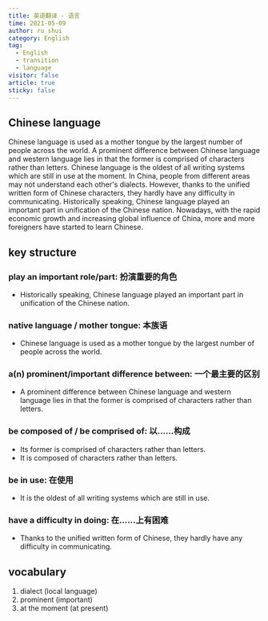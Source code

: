 ```yaml
---
title: 英语翻译 - 语言
time: 2021-05-09
author: ru shui
category: English
tag:
  - English
  - transition
  - language
visitor: false
article: true
sticky: false
---
```


## Chinese language

Chinese language is used as a mother tongue by the largest number of people across the world. A prominent difference between Chinese language and western language lies in that the former is comprised of characters rather than letters. Chinese language is the oldest of all writing systems which are still in use at the moment. In China, people from different areas may not understand each other's dialects. However, thanks to the unified written form of Chinese characters, they hardly have any difficulty in communicating. Historically speaking, Chinese language played an important part in unification of the Chinese nation. Nowadays, with the rapid economic growth and increasing global influence of China, more and more foreigners have started to learn Chinese.

## key structure

### play an important role/part: 扮演重要的角色

- Historically speaking, Chinese language played an important part in unification of the Chinese nation.

### native language / mother tongue: 本族语

- Chinese language is used as a mother tongue by the largest number of people across the world.

### a(n) prominent/important difference between: 一个最主要的区别

- A prominent difference between Chinese language and western language lies in that the former is comprised of characters rather than letters.

### be composed of / be comprised of: 以……构成

- Its former is comprised of characters rather than letters.
- It is composed of characters rather than letters.

### be in use: 在使用

- It is the oldest of all writing systems which are still in use.

### have a difficulty in doing: 在……上有困难

- Thanks to the unified written form of Chinese, they hardly have any difficulty in communicating.

## vocabulary

1. dialect (local language)
2. prominent (important)
3. at the moment (at present)